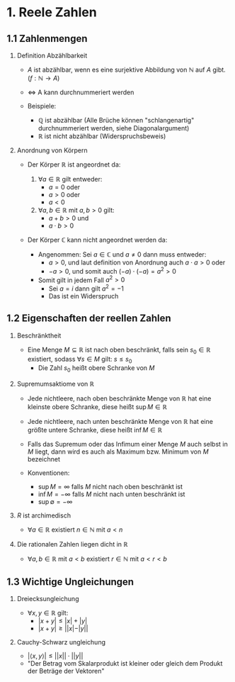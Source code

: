 # 1. Reele Zahlen

## 1.1 Zahlenmengen


1.  Definition Abzählbarkeit

    - $A$ ist abzählbar, wenn es eine surjektive Abbildung von $\mathbb{N}$ auf $A$ gibt. ($f: \mathbb{N} \rightarrow A$)
    - $\iff$ A kann durchnummeriert werden

    - Beispiele:
      - $\mathbb{Q}$ ist abzählbar (Alle Brüche können "schlangenartig" durchnummeriert werden, siehe Diagonalargument)
      - $\mathbb{R}$ ist nicht abzählbar (Widerspruchsbeweis)

2.  Anordnung von Körpern

    - Der Körper $\mathbb{R}$ ist angeordnet da:

      1. $\forall a \in \mathbb{R}$ gilt entweder:
         - $a=0$ oder
         - $a>0$ oder
         - $a<0$
      2. $\forall a,b \in \mathbb{R}$ mit $a,b>0$ gilt:
         - $a+b>0$ und
         - $a \cdot b>0$

    - Der Körper $\mathbb{C}$ kann nicht angeordnet werden da:
      - Angenommen: Sei $a \in \mathbb{C}$ und $a\neq 0$ dann muss entweder:
        - $a>0$, und laut definition von Anordnung auch $a \cdot a>0$ oder
        - $-a>0$, und somit auch $(-a) \cdot (-a)=a^2 >0$
      - Somit gilt in jedem Fall $a^2>0$
        - Sei $a=i$ dann gilt $a^2=-1$
        - Das ist ein Widerspruch

## 1.2 Eigenschaften der reellen Zahlen

1. Beschränktheit

   - Eine Menge $M \subseteq \mathbb{R}$ ist nach oben beschränkt,
     falls sein $s_0 \in \mathbb{R}$ existiert, sodass
     $\forall s \in M$ gilt: $s \leq s_0$
     - Die Zahl $s_0$ heißt obere Schranke von $M$

2. Supremumsaktiome von $\mathbb{R}$

   - Jede nichtleere, nach oben beschränkte Menge von $\mathbb{R}$ hat eine kleinste obere Schranke, diese heißt $\sup M\in \mathbb{R}$
   - Jede nichtleere, nach unten beschränkte Menge von $\mathbb{R}$ hat eine größte untere Schranke, diese heißt $\inf M\in \mathbb{R}$

   - Falls das Supremum oder das Infimum einer Menge $M$ auch selbst in $M$ liegt, dann wird es auch als Maximum bzw. Minimum von $M$ bezeichnet

   - Konventionen:
     - $\sup M= \infty$ falls $M$ nicht nach oben beschränkt ist
     - $\inf M = -\infty$ falls $M$ nicht nach unten beschränkt ist
     - $\sup \emptyset = -\infty$

3. $R$ ist archimedisch
   - $\forall a \in \mathbb{R}$ existiert $n \in \mathbb{N}$ mit $a < n$
4. Die rationalen Zahlen liegen dicht in $\mathbb{R}$

   - $\forall a,b \in \mathbb{R}$ mit $a<b$ existiert $r \in \mathbb{N}$ mit $a < r < b$

## 1.3 Wichtige Ungleichungen

1. Dreiecksungleichung

   - $\forall x,y  \in \mathbb{R}$ gilt:
     - $|x+y| \leq |x|+|y|$
     - $|x+y| \geq ||x|-|y||$

2. Cauchy-Schwarz ungleichung
   - $|\langle x,y \rangle|  \leq ||x|| \cdot ||y||$
   - "Der Betrag vom Skalarprodukt ist kleiner oder gleich dem Produkt der Beträge der Vektoren"
